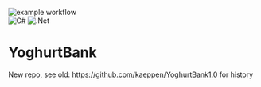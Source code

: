 ![example workflow](https://github.com/kaeppen/YoghurtBank/actions/workflows/build-and-test.yml/badge.svg) <br>
![C#](https://img.shields.io/badge/c%23-%23239120.svg??style=flat-square&logo=appveyor&logo=c-sharp&logoColor=white)
![.Net](https://img.shields.io/badge/.NET-5C2D91?style=flat-square&logo=appveyor&logo=.net&logoColor=white)

# YoghurtBank
New repo, see old: https://github.com/kaeppen/YoghurtBank1.0 for history
